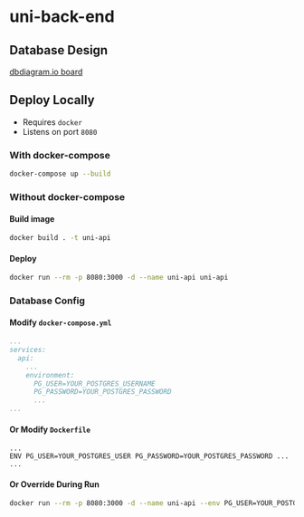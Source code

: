 # uni-back-end

## Database Design

[dbdiagram.io board](https://dbdiagram.io/d/6368aa26c9abfc611170b3bd)
 
## Deploy Locally


- Requires `docker`
- Listens on port `8080`


### With docker-compose

```sh
docker-compose up --build
```

### Without docker-compose

#### Build image

```sh
docker build . -t uni-api
```

#### Deploy

```sh
docker run --rm -p 8080:3000 -d --name uni-api uni-api
```

### Database Config

#### Modify `docker-compose.yml`

```yml
...
services:
  api:
    ...
    environment:
      PG_USER=YOUR_POSTGRES_USERNAME
      PG_PASSWORD=YOUR_POSTGRES_PASSWORD
      ...
...
```

#### Or Modify `Dockerfile`

```Docker
...
ENV PG_USER=YOUR_POSTGRES_USER PG_PASSWORD=YOUR_POSTGRES_PASSWORD ...
...
```

#### Or Override During Run

```sh
docker run --rm -p 8080:3000 -d --name uni-api --env PG_USER=YOUR_POSTGRES_USERNAME,PG_PASSWORD=YOUR_POSTGRES_PASSWORD,... uni-api
```
